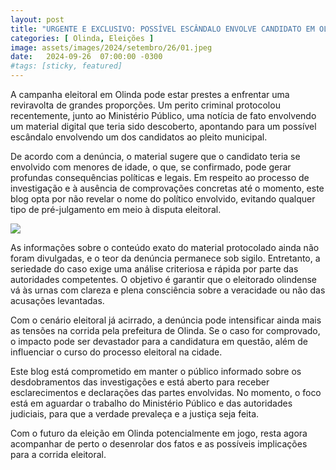 ```yaml
---
layout: post
title: "URGENTE E EXCLUSIVO: POSSÍVEL ESCÂNDALO ENVOLVE CANDIDATO EM OLINDA, DENÚNCIA PROTOCOLADA NO MP AGITA CENÁRIO ELEITORAL"
categories: [ Olinda, Eleições ]
image: assets/images/2024/setembro/26/01.jpeg
date:   2024-09-26  07:00:00 -0300
#tags: [sticky, featured]
---
```

A campanha eleitoral em Olinda pode estar prestes a enfrentar uma reviravolta de grandes proporções. Um perito criminal protocolou recentemente, junto ao Ministério Público, uma notícia de fato envolvendo um material digital que teria sido descoberto, apontando para um possível escândalo envolvendo um dos candidatos ao pleito municipal.

De acordo com a denúncia, o material sugere que o candidato teria se envolvido com menores de idade, o que, se confirmado, pode gerar profundas consequências políticas e legais. Em respeito ao processo de investigação e à ausência de comprovações concretas até o momento, este blog opta por não revelar o nome do político envolvido, evitando qualquer tipo de pré-julgamento em meio à disputa eleitoral.

![](assets/17273480552633.jpg)


As informações sobre o conteúdo exato do material protocolado ainda não foram divulgadas, e o teor da denúncia permanece sob sigilo. Entretanto, a seriedade do caso exige uma análise criteriosa e rápida por parte das autoridades competentes. O objetivo é garantir que o eleitorado olindense vá às urnas com clareza e plena consciência sobre a veracidade ou não das acusações levantadas.

Com o cenário eleitoral já acirrado, a denúncia pode intensificar ainda mais as tensões na corrida pela prefeitura de Olinda. Se o caso for comprovado, o impacto pode ser devastador para a candidatura em questão, além de influenciar o curso do processo eleitoral na cidade.

Este blog está comprometido em manter o público informado sobre os desdobramentos das investigações e está aberto para receber esclarecimentos e declarações das partes envolvidas. No momento, o foco está em aguardar o trabalho do Ministério Público e das autoridades judiciais, para que a verdade prevaleça e a justiça seja feita.

Com o futuro da eleição em Olinda potencialmente em jogo, resta agora acompanhar de perto o desenrolar dos fatos e as possíveis implicações para a corrida eleitoral.
